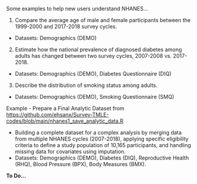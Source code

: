 Some examples to help new users understand NHANES...

1. Compare the average age of male and female participants between the 1999-2000 and 2017-2018 survey cycles.

- Datasets: Demographics (DEMO)

2. Estimate how the national prevalence of diagnosed diabetes among adults has changed between two survey cycles, 2007-2008 vs. 2017-2018.

- Datasets: Demographics (DEMO), Diabetes Questionnaire (DIQ)

3. Describe the distribution of smoking status among adults.

- Datasets: Demographics (DEMO), Smoking Questionnaire (SMQ)




Example - Prepare a Final Analytic Dataset from https://github.com/ehsanx/Survey-TMLE-codes/blob/main/nhanes1_save_analytic_data.R

* Building a complete dataset for a complex analysis by merging data from multiple NHANES cycles (2007-2018), applying specific eligibility criteria to define a study population of 10,165 participants, and handling missing data for covariates using imputation. 
* Datasets: Demographics (DEMO), Diabetes (DIQ), Reproductive Health (RHQ), Blood Pressure (BPX), Body Measures (BMX). 




**To Do...**


